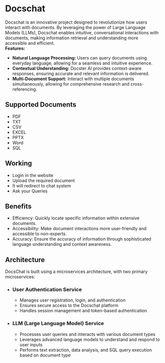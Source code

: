 # Docschat
Docschat is an innovative project designed to revolutionize how users interact with documents. By leveraging the power of Large Language Models (LLMs), Docschat enables intuitive, conversational interactions with documents, making information retrieval and understanding more accessible and efficient.<br>
<strong><label>Features:</label></strong>
<ul>
  <li><strong>Natural Language Processing:</strong> Users can query documents using everyday language, allowing for a seamless and intuitive experience.</li>
  <li><strong>Contextual Understanding:</strong> Docster AI provides context-aware responses, ensuring accurate and relevant information is delivered.</li>
  <li><strong>Multi-Document Support:</strong> Interact with multiple documents simultaneously, allowing for comprehensive research and cross-referencing.</li>
</ul>

## Supported Documents
- PDF
- TXT
- CSV
- EXCEL
- PPTX
- Word
- SQL

## Working
- Login in the website
- Upload the required document
- It will redirect to chat system
- Ask your Queries

## Benefits
- Efficiency: Quickly locate specific information within extensive documents.
- Accessibility: Make document interactions more user-friendly and accessible to non-experts.
- Accuracy: Ensure the accuracy of information through sophisticated language understanding and context awareness.

## Architecture
DocsChat is built using a microservices architecture, with two primary microservices:
- ### User Authentication Service
  - Manages user registration, login, and authentication
  - Ensures secure access to the Docschat platform
  - Handles session management and token-based authentication
- ### LLM (Large Language Model) Service
  - Processes user queries and interacts with various document types
  - Leverages advanced language models to understand and respond to user inputs
  - Performs text extraction, data analysis, and SQL query execution based on document type
  
